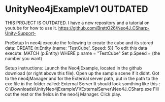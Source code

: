 # UnityNeo4jExampleV1 OUTDATED

THIS PROJECT IS OUTDATED. I have a new repository and a tutorial on youtube for how to use it.
https://github.com/BrettO26/Neo4J_CSharp-Unity-Support-

PreSetup
	In neo4j execute the following to create the cube and its stored data:
		CREATE (n:Entity {name: 'TestCube', Speed: 5})
	To edit this data execute:
		MATCH (p:Entity) WHERE p.name = "TestCube" Set p.Speed = (the number you want)


Setup instructions:
	Launch the Neo4jExample, located in the github download (or right above this file).
	Open up the sample scene if it didnt.
	Got to the neo4jManager and for the External server path, put in the path to the exe file in the folder called: External Server
	It should look somthing like this : C:\Downloads\UnityNeo4jExampleV1\ExternalServer\Neo4J_CSharp.exe
	Fill out the rest or the fields in the neo4j Manager.
	Click play.
